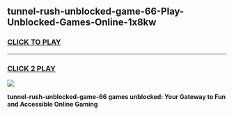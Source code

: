 
## tunnel-rush-unblocked-game-66-Play-Unblocked-Games-Online-1x8kw
<h3>
<a href="https://premium76.site?title=tunnel-rush-unblocked-game-66&ref=25A">CLICK TO PLAY</a></h3>
<hr>

<h3>
<a href="https://premium76.site?title=tunnel-rush-unblocked-game-66&ref=25A">CLICK 2 PLAY</a>
  
</h3>

<a href="https://premium76.site?title=tunnel-rush-unblocked-game-66&ref=25A"><img src="https://clearcache.store/games.png"></a>


**tunnel-rush-unblocked-game-66 games unblocked: Your Gateway to Fun and Accessible Online Gaming**
